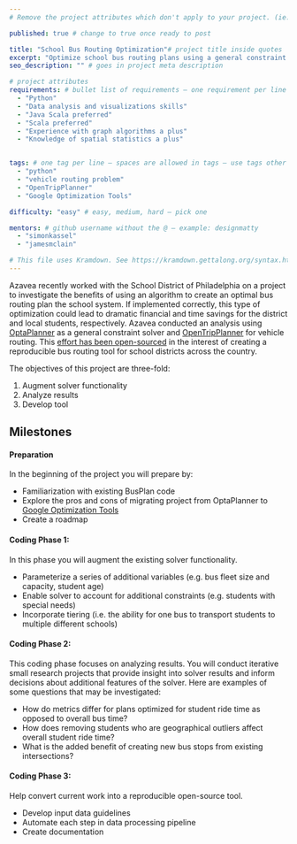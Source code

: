 ```yaml
---
# Remove the project attributes which don't apply to your project. (ie: if no issues, delete the issues section)

published: true # change to true once ready to post

title: "School Bus Routing Optimization"# project title inside quotes
excerpt: "Optimize school bus routing plans using a general constraint solver" # shows on project list page
seo_description: "" # goes in project meta description

# project attributes
requirements: # bullet list of requirements – one requirement per line – follow below format
  - "Python"
  - "Data analysis and visualizations skills"
  - "Java Scala preferred"
  - "Scala preferred"
  - "Experience with graph algorithms a plus"
  - "Knowledge of spatial statistics a plus"


tags: # one tag per line – spaces are allowed in tags – use tags other posts use
  - "python"
  - "vehicle routing problem"
  - "OpenTripPlanner"
  - "Google Optimization Tools"

difficulty: "easy" # easy, medium, hard – pick one

mentors: # github username without the @ – example: designmatty
  - "simonkassel"
  - "jamesmclain"

# This file uses Kramdown. See https://kramdown.gettalong.org/syntax.html for syntax
---
```


Azavea recently worked with the School District of Philadelphia on a project to investigate the benefits of using an algorithm to create an optimal bus routing plan the school system. If implemented correctly, this type of optimization could lead to dramatic financial and time savings for the district and local students, respectively. Azavea conducted an analysis using [OptaPlanner](https://www.optaplanner.org/) as a general constraint solver and [OpenTripPlanner](https://github.com/opentripplanner/OpenTripPlanner) for vehicle routing. This [effort has been open-sourced](https://github.com/azavea/bus-plan) in the interest of creating a reproducible bus routing tool for school districts across the country.

The objectives of this project are three-fold:
1. Augment solver functionality
2. Analyze results
3. Develop tool

## Milestones

#### Preparation

In the beginning of the project you will prepare by:

- Familiarization with existing BusPlan code
- Explore the pros and cons of migrating project from OptaPlanner to [Google Optimization Tools](htntps://developers.google.com/optimization/)
- Create a roadmap

#### Coding Phase 1:

In this phase you will augment the existing solver functionality.

- Parameterize a series of additional variables (e.g. bus fleet size and capacity, student age)
- Enable solver to account for additional constraints (e.g. students with special needs)
- Incorporate tiering (i.e. the ability for one bus to transport students to multiple different schools)

#### Coding Phase 2:

This coding phase focuses on analyzing results. You will conduct iterative small research projects that provide insight into solver results and inform decisions about additional features of the solver. Here are examples of some questions that may be investigated:

- How do metrics differ for plans optimized for student ride time as opposed to overall bus time?
- How does removing students who are geographical outliers affect overall student ride time?
- What is the added benefit of creating new bus stops from existing intersections?

#### Coding Phase 3:

Help convert current work into a reproducible open-source tool.

- Develop input data guidelines
- Automate each step in data processing pipeline
- Create documentation
